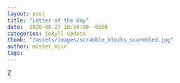 ```yaml
---
layout: post
title: "Letter of the day"
date:  2020-08-27 18:59:00 -0500
categories: jekyll update
thumb: "/assets/images/scrabble_blocks_scarmbled.jpg"
author: mister_mjir
tags:
---
```


Z
